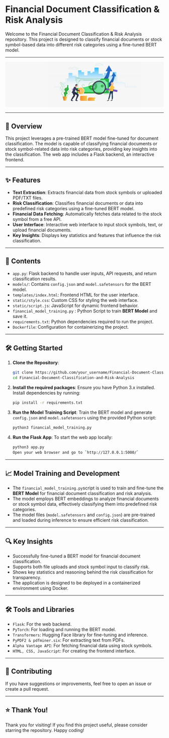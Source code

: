 # **Financial Document Classification & Risk Analysis**

Welcome to the Financial Document Classification & Risk Analysis repository. This project is designed to classify financial documents or stock symbol-based data into different risk categories using a fine-tuned BERT model.

---

<div align="center">
  <img src="./financial_risk.jpg" alt="Financial Risk Analysis Image" style="border:none;">
</div>

---

## 🚀 **Overview**

This project leverages a pre-trained BERT model fine-tuned for document classification. The model is capable of classifying financial documents or stock symbol-related data into risk categories, providing key insights into the classification. The web app includes a Flask backend, an interactive frontend.

---

## ✨ **Features**

- **Text Extraction**: Extracts financial data from stock symbols or uploaded PDF/TXT files.
- **Risk Classification**: Classifies financial documents or data into predefined risk categories using a fine-tuned BERT model.
- **Financial Data Fetching**: Automatically fetches data related to the stock symbol from a free API.
- **User Interface**: Interactive web interface to input stock symbols, text, or upload financial documents.
- **Key Insights**: Displays key statistics and features that influence the risk classification.

---

## 📂 **Contents**

- `app.py`: Flask backend to handle user inputs, API requests, and return classification results.
- `models/`: Contains `config.json` and `model.safetensors` for the BERT model.
- `templates/index.html`: Frontend HTML for the user interface.
- `static/style.css`: Custom CSS for styling the web interface.
- `static/script.js`: JavaScript for dynamic frontend behavior.
- `financial_model_training.py` : Python Script to train **BERT Model** and save it.
- `requirements.txt`: Python dependencies required to run the project.
- `Dockerfile`: Configuration for containerizing the project.

---

## 🛠️  **Getting Started**

1. **Clone the Repository**:
   ```bash
   git clone https://github.com/your_username/Financial-Document-Classification-and-Risk-Analysis.git
   cd Financial-Document-Classification-and-Risk-Analysis
2. **Install the required packages**:
   Ensure you have Python 3.x installed. Install dependencies by running:
   ```bash
   pip install -r requirements.txt
   
4. **Run the Model Training Script**:
   Train the BERT model and generate `config.json` and `model.safetensors` using the provided Python script:
   ```bash
   python3 financial_model_training.py

5. **Run the Flask App**:
   To start the web app locally:
   ```bash
   python3 app.py
   Open your web browser and go to `http://127.0.0.1:5000/`

---

## 📈 **Model Training and Development**

- The `financial_model_training.py`script is used to train and fine-tune the **BERT Model** for financial document classification and risk analysis.
- The model employs BERT embeddings to analyze financial documents or stock symbol data, effectively classifying them into predefined risk categories.
- The model files (`model.safetensors` and `config.json`) are pre-trained and loaded during inference to ensure efficient risk classification.

---

## 🔍 **Key Insights**

- Successfully fine-tuned a BERT model for financial document classification.
- Supports both file uploads and stock symbol input to classify risk.
- Shows key statistics and reasoning behind the risk classification for transparency.
- The application is designed to be deployed in a containerized environment using Docker.

---

## 🛠️ **Tools and Libraries**

- `Flask`: For the web backend.
- `PyTorch`: For loading and running the BERT model.
- `Transformers`: Hugging Face library for fine-tuning and inference.
- `PyPDF2 & pdfminer.six`: For extracting text from PDFs.
- `Alpha Vantage API`: For fetching financial data using stock symbols.
- `HTML, CSS, JavaScript`: For creating the frontend interface.

---

## 🤝 **Contributing**

If you have suggestions or improvements, feel free to open an issue or create a pull request.

---

## ⭐ **Thank You!**

Thank you for visiting! If you find this project useful, please consider starring the repository. Happy coding!

